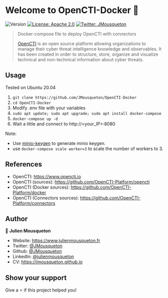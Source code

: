 # Welcome to OpenCTI-Docker 👋
![Version](https://img.shields.io/badge/version-4.4.1-blue.svg?cacheSeconds=2592000)
[![License: Apache 2.0](https://img.shields.io/badge/License-Apache2.0-yellow.svg)](#)
[![Twitter: JMousqueton](https://img.shields.io/twitter/follow/JMousqueton.svg?style=social)](https://twitter.com/JMousqueton)

> Docker-compose file to deploy OpenCTI with connectors
> 
> [OpenCTI](https://www.opencti.io) is an open source platform allowing organizations to manage their cyber threat intelligence knowledge and observables. It has been created in order to structure, store, organize and visualize technical and non-technical information about cyber threats.

## Usage

Tested on Ubuntu 20.04 

 1) ``git clone https://github.com/JMousqueton/OpenCTI-Docker``
 2) ``cd OpenCTI-Docker``
 3) Modify .env file with your variables 
 4) ``sudo apt update; sudo apt upgrade; sudo apt install docker-compose``
 5) ``docker-compose up -d`` 
 6) Wait a little and connect to http://<your_IP>:8080 

Note: 
 * Use [minio-keygen](https://github.com/JMousqueton/minio-keygen) to generate minio keygen.
 * use ``docker-compose scale worker=3`` to scale the number of workers to 3.

## References 
 
 * OpenCTI: https://www.opencti.io 
 * OpenCTI (sources): https://github.com/OpenCTI-Platform/opencti
 * OpenCTI (Docker sources): https://github.com/OpenCTI-Platform/docker
 * OpenCTI (Connectors sources): https://github.com/OpenCTI-Platform/connectors

## Author

👤 **Julien Mousqueton**

* Website: https://www.julienmousqueton.fr
* Twitter: [@JMousqueton](https://twitter.com/JMousqueton)
* Github: [@JMousqueton](https://github.com/JMousqueton)
* LinkedIn: [@julienmousqueton](https://linkedin.com/in/julienmousqueton)
* CV: https://jmousqueton.github.io

## Show your support

Give a ⭐️ if this project helped you!
